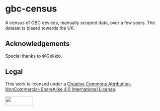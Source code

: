 # gbc-census

A census of GBC devices, manually scraped data, over a few years.
The dataset is biased towards the UK.

## Acknowledgements

Special thanks to @Gekkio.

## Legal

This work is licensed under a
[Creative Commons Attribution-NonCommercial-ShareAlike 4.0 International License][cc-by-nc-sa].

<a href="http://creativecommons.org/licenses/by-nc-sa/4.0/">
    <img width="88" height="31" align="left" src="https://mirrors.creativecommons.org/presskit/buttons/88x31/png/by-nc-sa.png" alt="">
</a>

[cc-by-nc-sa]: http://creativecommons.org/licenses/by-nc-sa/4.0/

